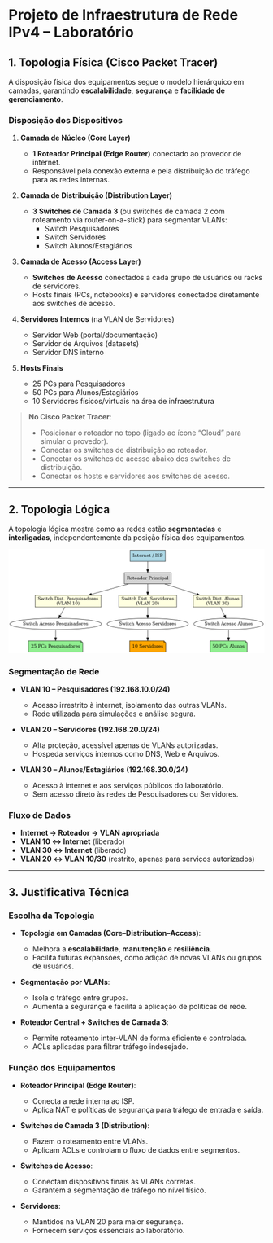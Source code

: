 # Projeto de Infraestrutura de Rede IPv4 – Laboratório

## 1. Topologia Física (Cisco Packet Tracer)

A disposição física dos equipamentos segue o modelo hierárquico em camadas, garantindo **escalabilidade**, **segurança** e **facilidade de gerenciamento**.

### Disposição dos Dispositivos

1. **Camada de Núcleo (Core Layer)**
   - **1 Roteador Principal (Edge Router)** conectado ao provedor de internet.
   - Responsável pela conexão externa e pela distribuição do tráfego para as redes internas.

2. **Camada de Distribuição (Distribution Layer)**
   - **3 Switches de Camada 3** (ou switches de camada 2 com roteamento via router-on-a-stick) para segmentar VLANs:
     - Switch Pesquisadores
     - Switch Servidores
     - Switch Alunos/Estagiários

3. **Camada de Acesso (Access Layer)**
   - **Switches de Acesso** conectados a cada grupo de usuários ou racks de servidores.
   - Hosts finais (PCs, notebooks) e servidores conectados diretamente aos switches de acesso.

4. **Servidores Internos** (na VLAN de Servidores)
   - Servidor Web (portal/documentação)
   - Servidor de Arquivos (datasets)
   - Servidor DNS interno

5. **Hosts Finais**
   - 25 PCs para Pesquisadores
   - 50 PCs para Alunos/Estagiários
   - 10 Servidores físicos/virtuais na área de infraestrutura

> **No Cisco Packet Tracer**:
> - Posicionar o roteador no topo (ligado ao ícone “Cloud” para simular o provedor).
> - Conectar os switches de distribuição ao roteador.
> - Conectar os switches de acesso abaixo dos switches de distribuição.
> - Conectar os hosts e servidores aos switches de acesso.

---

## 2. Topologia Lógica

A topologia lógica mostra como as redes estão **segmentadas** e **interligadas**, independentemente da posição física dos equipamentos.

![Alt text](Imagens/topologia_rede_laboratorio.png)


### Segmentação de Rede

- **VLAN 10 – Pesquisadores (192.168.10.0/24)**
  - Acesso irrestrito à internet, isolamento das outras VLANs.
  - Rede utilizada para simulações e análise segura.

- **VLAN 20 – Servidores (192.168.20.0/24)**
  - Alta proteção, acessível apenas de VLANs autorizadas.
  - Hospeda serviços internos como DNS, Web e Arquivos.

- **VLAN 30 – Alunos/Estagiários (192.168.30.0/24)**
  - Acesso à internet e aos serviços públicos do laboratório.
  - Sem acesso direto às redes de Pesquisadores ou Servidores.

### Fluxo de Dados

- **Internet → Roteador → VLAN apropriada**
- **VLAN 10 ↔ Internet** (liberado)
- **VLAN 30 ↔ Internet** (liberado)
- **VLAN 20 ↔ VLAN 10/30** (restrito, apenas para serviços autorizados)

---

## 3. Justificativa Técnica

### Escolha da Topologia
- **Topologia em Camadas (Core–Distribution–Access)**:
  - Melhora a **escalabilidade**, **manutenção** e **resiliência**.
  - Facilita futuras expansões, como adição de novas VLANs ou grupos de usuários.
  
- **Segmentação por VLANs**:
  - Isola o tráfego entre grupos.
  - Aumenta a segurança e facilita a aplicação de políticas de rede.

- **Roteador Central + Switches de Camada 3**:
  - Permite roteamento inter-VLAN de forma eficiente e controlada.
  - ACLs aplicadas para filtrar tráfego indesejado.

### Função dos Equipamentos

- **Roteador Principal (Edge Router)**:
  - Conecta a rede interna ao ISP.
  - Aplica NAT e políticas de segurança para tráfego de entrada e saída.

- **Switches de Camada 3 (Distribution)**:
  - Fazem o roteamento entre VLANs.
  - Aplicam ACLs e controlam o fluxo de dados entre segmentos.

- **Switches de Acesso**:
  - Conectam dispositivos finais às VLANs corretas.
  - Garantem a segmentação de tráfego no nível físico.

- **Servidores**:
  - Mantidos na VLAN 20 para maior segurança.
  - Fornecem serviços essenciais ao laboratório.














